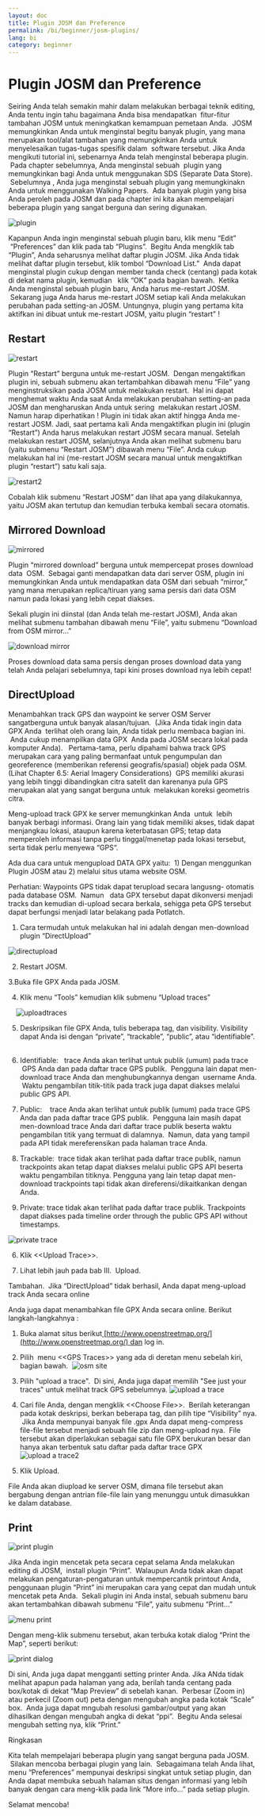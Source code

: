 ```yaml
---
layout: doc
title: Plugin JOSM dan Preference
permalink: /bi/beginner/josm-plugins/
lang: bi
category: beginner
---
```


Plugin JOSM dan Preference
==========================

Seiring Anda telah semakin mahir dalam melakukan berbagai teknik
editing, Anda tentu ingin tahu bagaimana Anda bisa mendapatkan
 fitur-fitur tambahan JOSM untuk meningkatkan kemampuan pemetaan Anda.
 JOSM memungkinkan Anda untuk menginstal begitu banyak plugin, yang mana
merupakan tool/alat tambahan yang memungkinkan Anda untuk menyelesaikan
tugas-tugas spesifik dalam  software tersebut. Jika Anda mengikuti
tutorial ini, sebenarnya Anda telah menginstal beberapa plugin.  Pada
chapter sebelumnya, Anda menginstal sebuah  plugin yang memungkinkan
bagi Anda untuk menggunakan SDS (Separate Data Store).  Sebelumnya ,
Anda juga menginstal sebuah plugin yang memungkinakn Anda untuk
menggunakan Walking Papers.  Ada banyak plugin yang bisa Anda peroleh
pada JOSM dan pada chapter ini kita akan mempelajari beberapa plugin
yang sangat berguna dan sering digunakan.

![plugin][]

Kapanpun Anda ingin menginstal sebuah plugin baru, klik menu “Edit”
 “Preferences” dan klik pada tab “Plugins”.  Begitu Anda mengklik tab
“Plugin”, Anda seharusnya melihat daftar plugin JOSM. Jika Anda tidak
melihat daftar plugin tersebut, klik tombol “Download List.”  Anda dapat
menginstal plugin cukup dengan member tanda check (centang) pada kotak
di dekat nama plugin, kemudian   klik “OK” pada bagian bawah.  Ketika
Anda menginstal sebuah plugin baru, Anda harus me-restart JOSM.
 Sekarang juga Anda harus me-restart JOSM setiap kali Anda melakukan
perubahan pada setting-an JOSM. Untungnya, plugin yang pertama kita
aktifkan ini dibuat untuk me-restart JOSM, yaitu plugin “restart” !

Restart
-------

![restart][]

Plugin “Restart” berguna untuk me-restart JOSM.  Dengan mengaktifkan
plugin ini, sebuah submenu akan tertambahkan dibawah menu “File” yang
menginstruksikan pada JOSM untuk melakukan restart.  Hal ini dapat
menghemat waktu Anda saat Anda melakukan perubahan setting-an pada JOSM
dan mengharuskan Anda untuk sering  melakukan restart JOSM. Namun harap
diperhatikan ! Plugin ini tidak akan aktif hingga Anda me-restart JOSM.
Jadi, saat pertama kali Anda mengaktifkan plugin ini (plugin “Restart”)
Anda harus melakukan restart JOSM secara manual. Setelah melakukan
restart JOSM, selanjutnya Anda akan melihat submenu baru (yaitu submenu
“Restart JOSM”) dibawah menu “File”. Anda cukup melakukan hal ini
(me-restart JOSM secara manual untuk mengaktifkan plugin “restart”) satu
kali saja.

![restart2][]

Cobalah klik submenu “Restart JOSM” dan lihat apa yang dilakukannya,
yaitu JOSM akan tertutup dan kemudian terbuka kembali secara otomatis.

Mirrored Download
-----------------

![mirrored][]

Plugin “mirrored download” berguna untuk mempercepat proses download
data  OSM.  Sebagai ganti mendapatkan data dari server OSM, plugin ini
memungkinkan Anda untuk mendapatkan data OSM dari sebuah “mirror,” yang
mana merupakan replica/tiruan yang sama persis dari data OSM namun pada
lokasi yang lebih cepat diakses.

Sekali plugin ini diinstal (dan Anda telah me-restart JOSM), Anda akan
melihat submenu tambahan dibawah menu “File”, yaitu submenu “Download
from OSM mirror...”

![download mirror][]

Proses download data sama persis dengan proses download data yang telah
Anda pelajari sebelumnya, tapi kini proses download nya lebih cepat!

DirectUpload
------------

Menambahkan track GPS dan waypoint ke server OSM Server sangatberguna
untuk banyak alasan/tujuan.  (Jika Anda tidak ingin data GPX Anda
 terlihat oleh orang lain, Anda tidak perlu membaca bagian ini.  Anda
cukup menampilkan data GPX  Anda pada JOSM secara lokal pada komputer
Anda).   Pertama-tama, perlu dipahami bahwa track GPS merupakan cara
yang paling bermanfaat untuk pengumpulan dan georeference (memberikan
referensi geografis/spasial) objek pada OSM. (Lihat Chapter 6.5: Aerial
Imagery Considerations)  GPS memiliki akurasi yang lebih tinggi
dibandingkan citra satelit dan karenanya pula GPS merupakan alat yang
sangat berguna untuk  melakukan koreksi geometris citra.  

Meng-upload track GPX ke server memungkinkan Anda  untuk  lebih banyak
berbagi informasi. Orang lain yang tidak memiliki akses, tidak dapat
menjangkau lokasi, ataupun karena keterbatasan GPS; tetap data
memperoleh informasi tanpa perlu tinggal/menetap pada lokasi tersebut,
serta tidak perlu menyewa “GPS“.

Ada dua cara untuk mengupload DATA GPX yaitu:  1) Dengan menggunkan
Plugin JOSM atau 2) melalui situs utama website OSM.

Perhatian: Waypoints GPS tidak dapat terupload secara langusng- otomatis
pada database OSM.  Namun   data GPX tersebut dapat dikonversi menjadi
tracks dan kemudian di-upload secara berkala, sehigga peta GPS tersebut
dapat berfungsi menjadi latar belakang pada Potlatch.

1. Cara termudah untuk melakukan hal ini adalah dengan men-download
plugin “DirectUpload”

![directupload][]

2. Restart JOSM.

3.Buka file GPX Anda pada JOSM.

4. Klik menu “Tools” kemudian klik submenu “Upload traces”

    ![uploadtraces][]

5. Deskripsikan file GPX Anda, tulis beberapa tag, dan visibility.
Visibility dapat Anda isi dengan “private”, “trackable”, “public”, atau
“identifiable”.  

1.  Identifiable:   trace Anda akan terlihat untuk publik (umum) pada
    trace  GPS Anda dan pada daftar trace GPS publik.  Pengguna lain
    dapat men-download trace Anda dan menghubungkannya dengan  username
    Anda.  Waktu pengambilan titik-titik pada track juga dapat diakses
    melalui public GPS API.  
2.  Public:    trace Anda akan terlihat untuk publik (umum) pada trace
    GPS Anda dan pada daftar trace GPS publik.  Pengguna lain masih
    dapat men-download trace Anda dari daftar trace publik beserta waktu
    pengambilan titik yang termuat di dalamnya.  Namun, data yang tampil
    pada API tidak mereferensikan pada halaman trace Anda.
3.  Trackable:  trace tidak akan terlihat pada daftar trace publik,
    namun trackpoints akan tetap dapat diakses melalui public GPS
    API beserta waktu pengambilan titiknya. Pengguna yang lain tetap
    dapat men-download trackpoints tapi tidak akan
    direferensi/dikaitkankan dengan Anda.  
4.  Private: trace tidak akan terlihat pada daftar trace publik.
    Trackpoints dapat diakses pada timeline order through the public GPS
    API without timestamps.

![private trace][]

6. Klik \<\<Upload Trace\>\>.

7. Lihat lebih jauh pada bab III.  Upload.

Tambahan.  Jika “DirectUpload” tidak berhasil, Anda dapat meng-upload
track Anda secara online

Anda juga dapat menambahkan file GPX Anda secara online. Berikut
langkah-langkahnya :

1. Buka alamat situs
berikut[ ](http://www.openstreetmap.org/)[http://www.openstreetmap.org/](http://www.openstreetmap.org/) dan
log in.  

2. Pilih  menu \<\<GPS Traces\>\> yang ada di deretan menu sebelah
kiri, bagian bawah. 
    ![osm site][]
3. Pilih "upload a trace".  Di sini, Anda juga dapat memilih "See just
your traces" untuk melihat track GPS sebelumnya.
    ![upload a trace][]
4. Cari file Anda, dengan mengklik \<\<Choose File\>\>.  Berilah
keterangan pada kotak deskripsi, berkan beberapa tag, dan pilih tipe
“Visibility” nya.  Jika Anda mempunyai banyak file .gpx Anda dapat
meng-compress file-file tersebut menjadi sebuah file zip dan meng-upload
nya.  File tersebut akan diperlakukan sebagai satu file GPX berukuran
besar dan hanya akan terbentuk satu daftar pada daftar trace GPX
    ![upload a trace2][]
5. Klik Upload.

File Anda akan diupload ke server OSM, dimana file tersebut akan
bergabung dengan antrian file-file lain yang menunggu untuk dimasukkan
ke dalam database.

Print
-----

![print plugin][]

Jika Anda ingin mencetak peta secara cepat selama Anda melakukan editing
di JOSM,  install plugin “Print”.  Walaupun Anda tidak akan dapat
melakukan pengaturan-pengaturan untuk mempercantik printout Anda,
penggunaan plugin “Print” ini merupakan cara yang cepat dan mudah untuk
mencetak peta Anda.  Sekali plugin ini Anda instal, sebuah submenu baru
akan tertambahkan dibawah submenu “File”, yaitu submenu “Print...”

![menu print][]

Dengan meng-klik submenu tersebut, akan terbuka kotak dialog “Print the
Map”, seperti berikut:

![print dialog][]

Di sini, Anda juga dapat mengganti setting printer Anda. Jika ANda tidak
melihat apapun pada halaman yang ada, berilah tanda centang pada
box/kotak di dekat “Map Preview” di sebelah kanan.  Perbesar (Zoom in)
atau perkecil (Zoom out) peta dengan mengubah angka pada kotak “Scale”
box.  Anda juga dapat mngubah resolusi gambar/output yang akan
dihasilkan dengan mengubah angka di dekat “ppi”.  Begitu Anda selesai
mengubah setting nya, klik “Print.”

Ringkasan

Kita telah mempelajari beberapa plugin yang sangat berguna pada JOSM.
 Silakan mencoba berbagai plugin yang lain.  Sebagaimana telah Anda
lihat, menu “Preferences” mempunyai deskripsi singkat untuk setiap
plugin, dan Anda dapat membuka sebuah halaman situs dengan informasi
yang lebih banyak dengan cara meng-klik pada link “More info...” pada
setiap plugin.

Selamat mencoba!

[plugin]: /images/bi/beginner/03.5_josm-plugins/bi_beg_ch3.1_image13.png
[restart]: /images/bi/beginner/03.5_josm-plugins/bi_beg_ch3.1_image12.png
[restart2]: /images/bi/beginner/03.5_josm-plugins/bi_beg_ch3.1_image04.png
[mirrored]: /images/bi/beginner/03.5_josm-plugins/bi_beg_ch3.1_image06.png
[download mirror]: /images/bi/beginner/03.5_josm-plugins/bi_beg_ch3.1_image14.png
[directupload]: /images/bi/beginner/03.5_josm-plugins/bi_beg_ch3.1_image03.png
[uploadtraces]: /images/bi/beginner/03.5_josm-plugins/bi_beg_ch3.1_image00.png
[private trace]: /images/bi/beginner/03.5_josm-plugins/bi_beg_ch3.1_image11.png
[osm site]: /images/bi/beginner/03.5_josm-plugins/bi_beg_ch3.1_image05.png
[upload a trace]: /images/bi/beginner/03.5_josm-plugins/bi_beg_ch3.1_image09.png
[upload a trace2]: /images/bi/beginner/03.5_josm-plugins/bi_beg_ch3.1_image10.png
[print plugin]: /images/bi/beginner/03.5_josm-plugins/bi_beg_ch3.1_image07.png
[menu print]: /images/bi/beginner/03.5_josm-plugins/bi_beg_ch3.1_image08.png
[print dialog]: /images/bi/beginner/03.5_josm-plugins/bi_beg_ch3.1_image02.png


